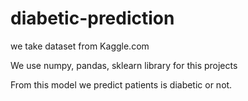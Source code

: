 # diabetic-prediction

we take dataset from Kaggle.com

We use numpy, pandas, sklearn library for this projects

From this model we predict patients is diabetic or not.
